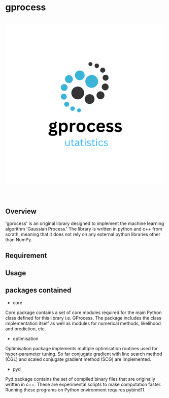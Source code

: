 # gprocess
<h1 align="center">
<img src="/logo/gprocess.png" width="500">
</h1><br>

## Overview
'gprocess' is an original library designed to implement the machine learning algorithm 'Gaussian Process.' The library is written in python and c++ from scrath, meaning that it does not rely on any external python libraries other than NumPy.

## Requirement

## Usage

## packages contained
- core

Core package contains a set of core modules required for the main Python class defined for this library i.e. GProcess. The package includes the class implementation itself as well as modules for numerical methods, likelihood and prediction, etc.

- optimisation 

Optimisation package implements multiple optimisation routines used for hyper-parameter tuning. So far conjugate gradient with line search method (CGL) and scaled conjugate gradient method (SCG) are implemented.

- pyd

Pyd package contains the set of compiled binary files that are originally written in c++. These are experimental scripts to make computation faster. Running these programs on Python environment requires pybind11. 
